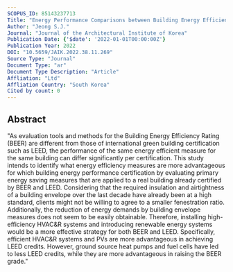 ```yaml
---
SCOPUS_ID: 85143237713
Title: "Energy Performance Comparisons between Building Energy Efficiency Rating and LEED for Identical Energy Efficiency Measures"
Author: "Jeong S.J."
Journal: "Journal of the Architectural Institute of Korea"
Publication Date: {'$date': '2022-01-01T00:00:00Z'}
Publication Year: 2022
DOI: "10.5659/JAIK.2022.38.11.269"
Source Type: "Journal"
Document Type: "ar"
Document Type Description: "Article"
Affliation: "Ltd"
Affliation Country: "South Korea"
Cited by count: 0
---
```


## Abstract
"As evaluation tools and methods for the Building Energy Efficiency Rating (BEER) are different from those of international green building certification such as LEED, the performance of the same energy efficient measure for the same building can differ significantly per certification. This study intends to identify what energy efficiency measures are more advantageous for which building energy performance certification by evaluating primary energy saving measures that are applied to a real building already certified by BEER and LEED. Considering that the required insulation and airtightness of a building envelope over the last decade have already been at a high standard, clients might not be willing to agree to a smaller fenestration ratio. Additionally, the reduction of energy demands by building envelope measures does not seem to be easily obtainable. Therefore, installing high-efficiency HVAC&R systems and introducing renewable energy systems would be a more effective strategy for both BEER and LEED. Specifically, efficient HVAC&R systems and PVs are more advantageous in achieving LEED credits. However, ground source heat pumps and fuel cells have led to less LEED credits, while they are more advantageous in raising the BEER grade."
